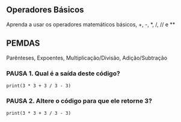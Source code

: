 ## Operadores Básicos

Aprenda a usar os operadores matemáticos básicos, +, -, *, /, // e **

## PEMDAS
Parênteses, Expoentes, Multiplicação/Divisão, Adição/Subtração

### PAUSA 1. Qual é a saída deste código? 
`print(3 * 3 + 3 / 3 - 3)`

### PAUSA 2. Altere o código para que ele retorne 3?
`print(3 * 3 + 3 / 3 - 3)`